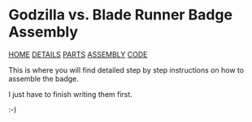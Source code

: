 # Godzilla vs. Blade Runner Badge Assembly

[HOME](/) [DETAILS](3kbadge_details.md) [PARTS](3kbadge_components.md) [ASSEMBLY](3kbadge_assembly.md) [CODE](3kbadge_code.md)

This is where you will find detailed step by step instructions on how to assemble the badge.

I just have to finish writing them first.

:-)
